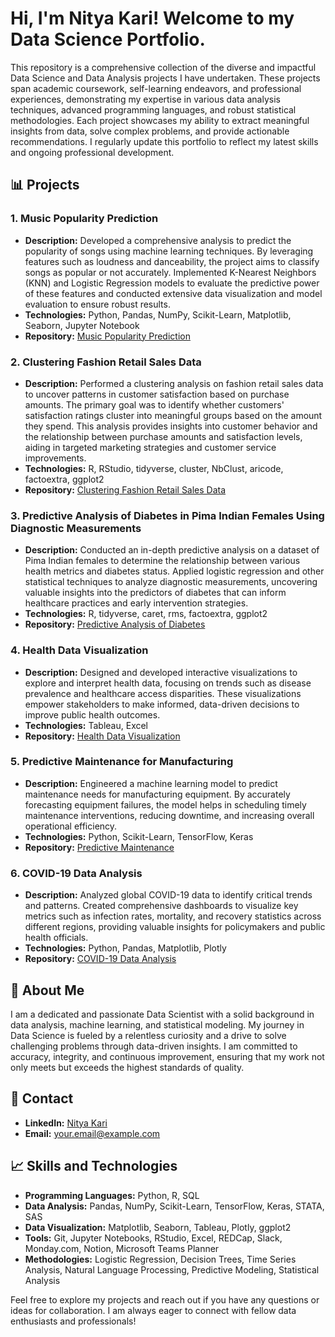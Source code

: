 # Hi, I'm Nitya Kari! Welcome to my Data Science Portfolio.
This repository is a comprehensive collection of the diverse and impactful Data Science and Data Analysis projects I have undertaken. These projects span academic coursework, self-learning endeavors, and professional experiences, demonstrating my expertise in various data analysis techniques, advanced programming languages, and robust statistical methodologies. Each project showcases my ability to extract meaningful insights from data, solve complex problems, and provide actionable recommendations. I regularly update this portfolio to reflect my latest skills and ongoing professional development.

## 📊 Projects

### 1. Music Popularity Prediction
- **Description:** Developed a comprehensive analysis to predict the popularity of songs using machine learning techniques. By leveraging features such as loudness and danceability, the project aims to classify songs as popular or not accurately. Implemented K-Nearest Neighbors (KNN) and Logistic Regression models to evaluate the predictive power of these features and conducted extensive data visualization and model evaluation to ensure robust results.
- **Technologies:** Python, Pandas, NumPy, Scikit-Learn, Matplotlib, Seaborn, Jupyter Notebook
- **Repository:** [Music Popularity Prediction](https://github.com/nityakari02/musicpopularityprediction.git)

### 2. Clustering Fashion Retail Sales Data
- **Description:** Performed a clustering analysis on fashion retail sales data to uncover patterns in customer satisfaction based on purchase amounts. The primary goal was to identify whether customers' satisfaction ratings cluster into meaningful groups based on the amount they spend. This analysis provides insights into customer behavior and the relationship between purchase amounts and satisfaction levels, aiding in targeted marketing strategies and customer service improvements.
- **Technologies:** R, RStudio, tidyverse, cluster, NbClust, aricode, factoextra, ggplot2
- **Repository:** [Clustering Fashion Retail Sales Data](https://github.com/nityakari02/fashionclusteringanalysis.git)

### 3. Predictive Analysis of Diabetes in Pima Indian Females Using Diagnostic Measurements
- **Description:** Conducted an in-depth predictive analysis on a dataset of Pima Indian females to determine the relationship between various health metrics and diabetes status. Applied logistic regression and other statistical techniques to analyze diagnostic measurements, uncovering valuable insights into the predictors of diabetes that can inform healthcare practices and early intervention strategies.
- **Technologies:** R, tidyverse, caret, rms, factoextra, ggplot2
- **Repository:** [Predictive Analysis of Diabetes](https://github.com/nityakari02/predictiveanalysisdiabetes.git)

### 4. Health Data Visualization
- **Description:** Designed and developed interactive visualizations to explore and interpret health data, focusing on trends such as disease prevalence and healthcare access disparities. These visualizations empower stakeholders to make informed, data-driven decisions to improve public health outcomes.
- **Technologies:** Tableau, Excel
- **Repository:** [Health Data Visualization](https://github.com/yourusername/health-data-visualization)

### 5. Predictive Maintenance for Manufacturing
- **Description:** Engineered a machine learning model to predict maintenance needs for manufacturing equipment. By accurately forecasting equipment failures, the model helps in scheduling timely maintenance interventions, reducing downtime, and increasing overall operational efficiency.
- **Technologies:** Python, Scikit-Learn, TensorFlow, Keras
- **Repository:** [Predictive Maintenance](https://github.com/yourusername/predictive-maintenance)

### 6. COVID-19 Data Analysis
- **Description:** Analyzed global COVID-19 data to identify critical trends and patterns. Created comprehensive dashboards to visualize key metrics such as infection rates, mortality, and recovery statistics across different regions, providing valuable insights for policymakers and public health officials.
- **Technologies:** Python, Pandas, Matplotlib, Plotly
- **Repository:** [COVID-19 Data Analysis](https://github.com/yourusername/covid-19-data-analysis)

## 🌟 About Me

I am a dedicated and passionate Data Scientist with a solid background in data analysis, machine learning, and statistical modeling. My journey in Data Science is fueled by a relentless curiosity and a drive to solve challenging problems through data-driven insights. I am committed to accuracy, integrity, and continuous improvement, ensuring that my work not only meets but exceeds the highest standards of quality.

## 🔗 Contact

- **LinkedIn:** [Nitya Kari](https://www.linkedin.com/in/nityakari)
- **Email:** your.email@example.com

## 📈 Skills and Technologies

- **Programming Languages:** Python, R, SQL
- **Data Analysis:** Pandas, NumPy, Scikit-Learn, TensorFlow, Keras, STATA, SAS
- **Data Visualization:** Matplotlib, Seaborn, Tableau, Plotly, ggplot2
- **Tools:** Git, Jupyter Notebooks, RStudio, Excel, REDCap, Slack, Monday.com, Notion, Microsoft Teams Planner
- **Methodologies:** Logistic Regression, Decision Trees, Time Series Analysis, Natural Language Processing, Predictive Modeling, Statistical Analysis

Feel free to explore my projects and reach out if you have any questions or ideas for collaboration. I am always eager to connect with fellow data enthusiasts and professionals!

